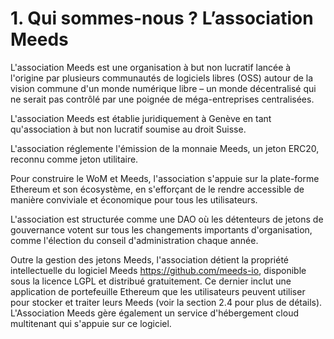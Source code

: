 
# 1. Qui sommes-nous ? L’association Meeds

L'association Meeds est une organisation à but non lucratif lancée à l'origine par plusieurs communautés de logiciels libres (OSS) autour de la vision commune d'un monde numérique libre – un monde décentralisé qui ne serait pas contrôlé par une poignée de méga-entreprises centralisées.

L'association Meeds est établie juridiquement à Genève en tant qu'association à but non lucratif soumise au droit Suisse.

L'association réglemente l'émission de la monnaie Meeds, un jeton ERC20, reconnu comme jeton utilitaire.

Pour construire le WoM et Meeds, l'association s'appuie sur la plate-forme Ethereum et son écosystème, en s'efforçant de le rendre accessible de manière conviviale et économique pour tous les utilisateurs.

L'association est structurée comme une DAO où les détenteurs de jetons de gouvernance votent sur tous les changements importants d'organisation, comme l'élection du conseil d'administration chaque année.

Outre la gestion des jetons Meeds, l'association détient la propriété intellectuelle du logiciel Meeds https://github.com/meeds-io, disponible sous la licence LGPL et distribué gratuitement. Ce dernier inclut une application de portefeuille Ethereum que les utilisateurs peuvent utiliser pour stocker et traiter leurs Meeds (voir la section 2.4 pour plus de détails). L'Association Meeds gère également un service d'hébergement cloud multitenant qui s'appuie sur ce logiciel.
